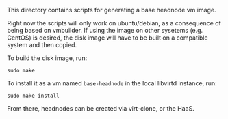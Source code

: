 This directory contains scripts for generating a base headnode vm image.

Right now the scripts will only work on ubuntu/debian, as a consequence
of being based on vmbuilder. If using the image on other sysetems (e.g.
CentOS) is desired, the disk image will have to be built on a compatible
system and then copied.

To build the disk image, run:

    sudo make

To install it as a vm named `base-headnode` in the local libvirtd
instance, run:

    sudo make install

From there, headnodes can be created via virt-clone, or the HaaS.
